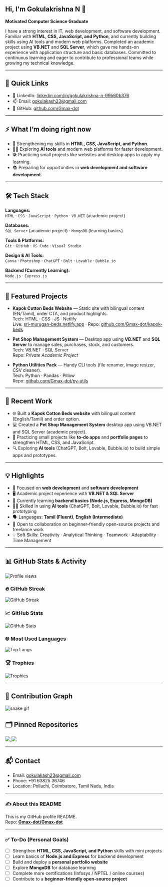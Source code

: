 ## Hi, I'm Gokulakrishna N 👋

**Motivated Computer Science Graduate**

I have a strong interest in IT, web development, and software development. Familiar with **HTML, CSS, JavaScript, and Python**, and currently building skills using AI tools and modern web platforms. Completed an academic project using **VB.NET** and **SQL Server**, which gave me hands-on experience with application structure and basic databases. Committed to continuous learning and eager to contribute to professional teams while growing my technical knowledge.

---

## 🔗 Quick Links
- 💼 LinkedIn: [linkedin.com/in/gokulakrishna-n-99b60b376](https://linkedin.com/in/gokulakrishna-n-99b60b376)
- 📫 Email: [gokulakash23@gmail.com](mailto:gokulakash23@gmail.com)
- 🐙 GitHub: [github.com/Gmax-dot](https://github.com/Gmax-dot)

---

## ⚡ What I’m doing right now
- 🌱 Strengthening my skills in **HTML, CSS, JavaScript, and Python**.  
- 🧑‍💻 Exploring **AI tools** and modern web platforms for faster development.  
- 🛠️ Practicing small projects like websites and desktop apps to apply my learning.  
- 📚 Preparing for opportunities in **web development and software development**.  

---

## 🛠️ Tech Stack

**Languages:**  
`HTML` · `CSS` · `JavaScript` · `Python` · `VB.NET` (academic project)

**Databases:**  
`SQL Server` (academic project) · `MongoDB` (learning basics)

**Tools & Platforms:**  
`Git` · `GitHub` · `VS Code` · `Visual Studio`

**Design & AI Tools:**  
`Canva` · `Photoshop` · `ChatGPT` · `Bolt` · `Lovable` · `Bubble.io`

**Backend (Currently Learning):**  
`Node.js` · `Express.js`

---

## 📌 Featured Projects

- **Kapok Cotton Beds Website** — Static site with bilingual content (EN/Tamil), order CTA, and product highlights.  
  Tech: HTML · CSS · JS · Netlify  
  Live: [sri-murugan-beds.netlify.app](https://sri-murugan-beds.netlify.app/) · Repo: [github.com/Gmax-dot/kapok-beds](https://github.com/Gmax-dot)

- **Pet Shop Management System** — Desktop app using **VB.NET** and **SQL Server** to manage sales, purchases, stock, and customers.  
  Tech: VB.NET · SQL Server  
  Repo: *Private Academic Project*

- **Python Utilities Pack** — Handy CLI tools (file renamer, image resizer, CSV cleaner).  
  Tech: Python · Pandas · Pillow  
  Repo: [github.com/Gmax-dot/py-utils](https://github.com/Gmax-dot)

---

## 🧪 Recent Work

- 🌐 Built a **Kapok Cotton Beds website** with bilingual content (English/Tamil) and order option.  
- 💻 Created a **Pet Shop Management System** desktop app using VB.NET and SQL Server (academic project).  
- 📝 Practicing small projects like **to-do apps** and **portfolio pages** to strengthen HTML, CSS, and JavaScript.  
- 🔍 Exploring **AI tools** (ChatGPT, Bolt, Lovable, Bubble.io) to build simple apps and prototypes.  


---
## 💡 Highlights

- 🎯 Focused on **web development** and **software development**  
- 🖥️ Academic project experience with **VB.NET & SQL Server**  
- 🌱 Currently learning **backend basics (Node.js, Express, MongoDB)**  
- 🧑‍🎨 Skilled in using **AI tools** (ChatGPT, Bolt, Lovable, Bubble.io) for fast prototyping  
- 🗣️ Languages: **Tamil (Fluent)**, **English (Intermediate)**  
- 🤝 Open to collaboration on beginner-friendly open-source projects and freelance work  
- 💡 Soft Skills: Creativity · Analytical Thinking · Teamwork · Adaptability · Time Management  


---

## 📊 GitHub Stats & Activity

![Profile views](https://komarev.com/ghpvc/?username=Gmax-dot&style=flat-square)

### 🔥 GitHub Streak
![GitHub Streak](https://streak-stats.demolab.com?user=Gmax-dot&theme=tokyonight&hide_border=true)

### 📈 GitHub Stats
![GitHub Stats](https://github-readme-stats.vercel.app/api?username=Gmax-dot&show_icons=true&theme=tokyonight&hide_border=true)

### 🌐 Most Used Languages
![Top Langs](https://github-readme-stats.vercel.app/api/top-langs/?username=Gmax-dot&layout=compact&theme=tokyonight&hide_border=true)

### 🏆 Trophies
![Trophies](https://github-profile-trophy.vercel.app/?username=Gmax-dot&theme=tokyonight&no-frame=true&margin-w=10)

---

## 🐍 Contribution Graph
![snake gif](https://github.com/Gmax-dot/Gmax-dot/blob/output/github-contribution-grid-snake.gif)

## 🗂️ Pinned Repositories

<p align="left">
  <a href="https://github.com/Gmax-dot/sri-murugan-beds-tamilnadu">
    <img src="https://github-readme-stats.vercel.app/api/pin/?username=Gmax-dot&repo=kapok-beds" />
  </a>
  <a href="[https://github.com/Gmax-dot/py-utils](https://github.com/Gmax-dot/finearn)">
    <img src="https://github-readme-stats.vercel.app/api/pin/?username=Gmax-dot&repo=py-utils" />
  </a>
</p>

---

## 📬 Contact
- Email: [gokulakash23@gmail.com](mailto:gokulakash23@gmail.com)  
- Phone: +91 63825 36746  
- Location: Pollachi, Coimbatore, Tamil Nadu, India  

---

### ✍️ About this README
This is my GitHub profile README.  
Repo: **[Gmax-dot/Gmax-dot](https://github.com/Gmax-dot/Gmax-dot)**

---

### ✅ To-Do (Personal Goals)

- [ ] Strengthen **HTML, CSS, JavaScript, and Python** skills with mini projects   
- [ ] Learn basics of **Node.js and Express** for backend development  
- [ ] Build and deploy a **personal portfolio website**  
- [ ] Explore **MongoDB** for database learning  
- [ ] Complete more certifications (Infosys / NPTEL / online courses)  
- [ ] Contribute to a **beginner-friendly open-source project**  
